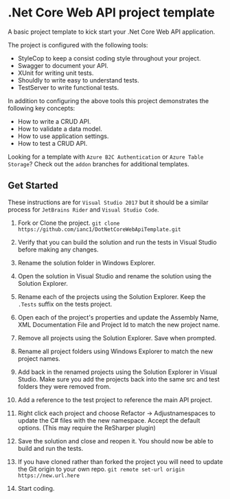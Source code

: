 # .Net Core Web API project template
A basic project template to kick start your .Net Core Web API application.

The project is configured with the following tools:

- StyleCop to keep a consist coding style throughout your project.
- Swagger to document your API.
- XUnit for writing unit tests.
- Shouldly to write easy to understand tests.
- TestServer to write functional tests.


In addition to configuring the above tools this project demonstrates the following key concepts:

- How to write a CRUD API.
- How to validate a data model.
- How to use application settings.
- How to test a CRUD API.


Looking for a template with `Azure B2C Authentication` or `Azure Table Storage`? Check out the `addon` branches for additional templates.


## Get Started
These instructions are for `Visual Studio 2017` but it should be a similar process for `JetBrains Rider` and `Visual Studio Code`.

1. Fork or Clone the project.
	`git clone https://github.com/ianc1/DotNetCoreWebApiTemplate.git`

2. Verify that you can build the solution and run the tests in Visual Studio before making any changes.

3. Rename the solution folder in Windows Explorer.

4. Open the solution in Visual Studio and rename the solution using the Solution Explorer.

5. Rename each of the projects using the Solution Explorer. Keep the `.Tests` suffix on the tests project.

6. Open each of the project's properties and update the Assembly Name, XML Documentation File and Project Id to match the new project name.

7. Remove all projects using the Solution Explorer. Save when prompted.

8. Rename all project folders using Windows Explorer to match the new project names.

9. Add back in the renamed projects using the Solution Explorer in Visual Studio. Make sure you add the projects back into the same src and test folders they were removed from.

10. Add a reference to the test project to reference the main API project.

11. Right click each project and choose Refactor -> Adjustnamespaces to update the C# files with the new namespace. Accept the default options. (This may require the ReSharper plugin)

12. Save the solution and close and reopen it. You should now be able to build and run the tests.

13. If you have cloned rather than forked the project you will need to update the Git origin to your own repo.
    `git remote set-url origin https://new.url.here`

14. Start coding.